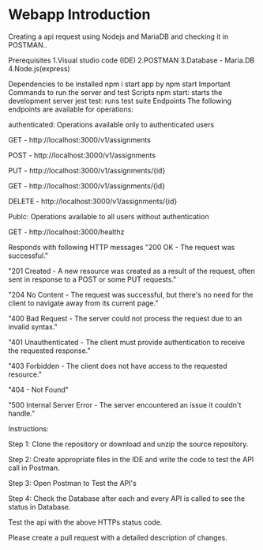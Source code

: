 # Webapp Introduction

Creating a api request using Nodejs and MariaDB and checking it in POSTMAN..

Prerequisites
1.Visual studio code (IDE) 2.POSTMAN 3.Database - Maria.DB 4.Node.js(express)

Dependencies to be installed
npm i
start app by npm start
Important Commands to run the server and test
Scripts
npm start: starts the development server
jest test: runs test suite
Endpoints
The following endpoints are available for operations:

authenticated: Operations available only to authenticated users

GET - http://localhost:3000/v1/assignments

POST - http://localhost:3000/v1/assignments

PUT - http://localhost:3000/v1/assignments/{id}

GET - http://localhost:3000/v1/assignments/{id}

DELETE - http://localhost:3000/v1/assignments/{id}

Publc: Operations available to all users without authentication

GET - http://localhost:3000/healthz

Responds with following HTTP messages
"200 OK - The request was successful."

"201 Created - A new resource was created as a result of the request, often sent in response to a POST or some PUT requests."

"204 No Content - The request was successful, but there's no need for the client to navigate away from its current page."

"400 Bad Request - The server could not process the request due to an invalid syntax."

"401 Unauthenticated - The client must provide authentication to receive the requested response."

"403 Forbidden - The client does not have access to the requested resource."

"404 - Not Found"

"500 Internal Server Error - The server encountered an issue it couldn't handle."

Instructions:

Step 1: Clone the repository or download and unzip the source repository.

Step 2: Create appropriate files in the IDE and write the code to test the API call in Postman.

Step 3: Open Postman to Test the API's

Step 4: Check the Database after each and every API is called to see the status in Database.

Test the api with the above HTTPs status code.

Please create a pull request with a detailed description of changes.
